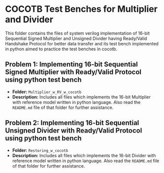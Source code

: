 # COCOTB Test Benches for Multiplier and Divider

This folder contains the files of system verilog implementation of 16-bit Sequential Signed Multiplier and Unsigned Divider having Ready/Valid Handshake Protocol for better data transfer and its test bench implemented in python aimed to practice the test benches in cocotb.

## Problem 1: Implementing 16-bit Sequential Signed Multiplier with Ready/Valid Protocol using python test bench 

- **Folder:** `Multiplier_w_RV_w_cocotb`
- **Description:** Includes all files which implements the 16-bit Multiplier with reference model written in python language. Also read the `README.md` file of that folder for further assistance.

## Problem 2: Implementing 16-bit Sequential Unsigned Divider with Ready/Valid Protocol using python test bench

- **Folder:** `Restoring_w_cocotb`
- **Description:** Includes all files which implements the 16-bit Divider with reference model written in python language. Also read the `README.md` file of that folder for further assistance.
